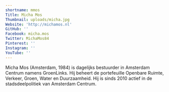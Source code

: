 ```yaml
---
shortname: mmos
Title: Micha Mos
Thumbnail: uploads/micha.jpg
Website: 'http://michamos.nl'
GitHub: ''
Facebook: micha.mos
Twitter: MichaMos84
Pinterest: ''
Instagram: ''
YouTube: ''
---
```

Micha Mos (Amsterdam, 1984) is dagelijks bestuurder in Amsterdam Centrum namens GroenLinks. Hij beheert de portefeuille Openbare Ruimte, Verkeer, Groen, Water en Duurzaamheid. Hij is sinds 2010 actief in de stadsdeelpolitiek van Amsterdam Centrum.
